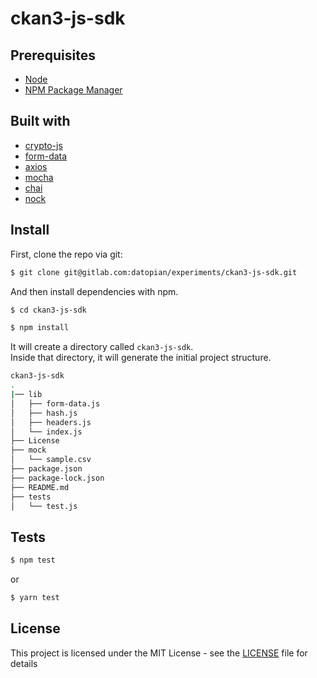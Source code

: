 # ckan3-js-sdk

## Prerequisites

- [Node](https://nodejs.org/en/)
- [NPM Package Manager](https://www.npmjs.com/)

## Built with

- [crypto-js](https://cryptojs.gitbook.io/docs/)
- [form-data](https://github.com/form-data/form-data)
- [axios](https://github.com/axios/axios)
- [mocha](https://mochajs.org/)
- [chai](https://www.chaijs.com/)
- [nock](https://github.com/nock/nock)

## Install

First, clone the repo via git:

```bash
$ git clone git@gitlab.com:datopian/experiments/ckan3-js-sdk.git
```

And then install dependencies with npm.

```bash
$ cd ckan3-js-sdk
```

```bash
$ npm install
```

It will create a directory called `ckan3-js-sdk`.<br>
Inside that directory, it will generate the initial project structure.

```bash
ckan3-js-sdk
.
|── lib
│   ├── form-data.js
│   ├── hash.js
│   ├── headers.js
│   └── index.js
├── License
├── mock
│   └── sample.csv
├── package.json
├── package-lock.json
├── README.md
├── tests
│   └── test.js
```

## Tests

```bash
$ npm test
```

or

```bash
$ yarn test
```

## License

This project is licensed under the MIT License - see the [LICENSE](License) file for details
